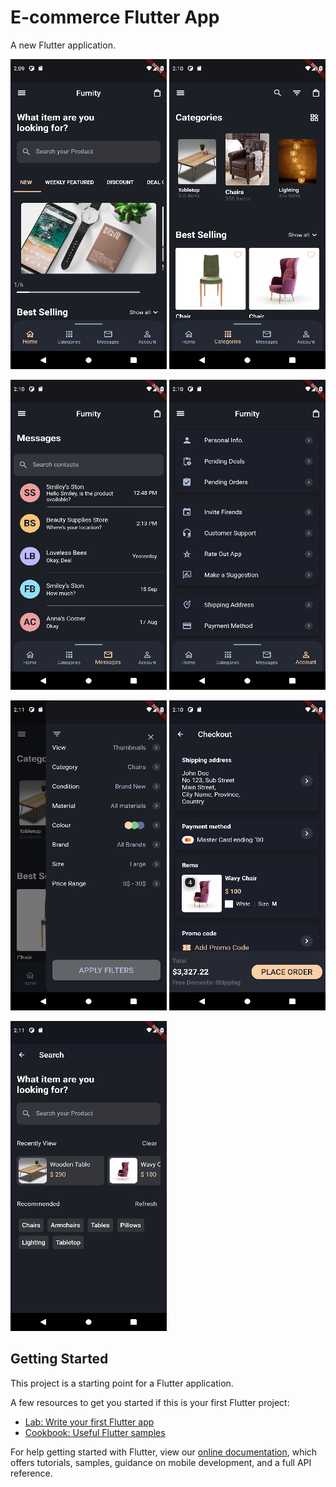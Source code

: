 # E-commerce Flutter App

A new Flutter application.


![](ui/1.png) 
![](ui/2.png) 

![](ui/3.png) 
![](ui/4.png) 

![](ui/5.png) 
![](ui/6.png) 

![](ui/7.png) 


## Getting Started

This project is a starting point for a Flutter application.

A few resources to get you started if this is your first Flutter project:

- [Lab: Write your first Flutter app](https://flutter.dev/docs/get-started/codelab)
- [Cookbook: Useful Flutter samples](https://flutter.dev/docs/cookbook)

For help getting started with Flutter, view our
[online documentation](https://flutter.dev/docs), which offers tutorials,
samples, guidance on mobile development, and a full API reference.
